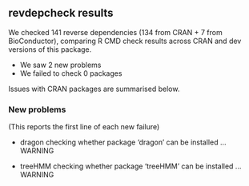 ## revdepcheck results

We checked 141 reverse dependencies (134 from CRAN + 7 from BioConductor), comparing R CMD check results across CRAN and dev versions of this package.

 * We saw 2 new problems
 * We failed to check 0 packages

Issues with CRAN packages are summarised below.

### New problems
(This reports the first line of each new failure)

* dragon
  checking whether package ‘dragon’ can be installed ... WARNING

* treeHMM
  checking whether package ‘treeHMM’ can be installed ... WARNING

